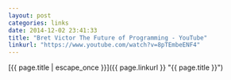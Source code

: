 ```yaml
---
layout: post
categories: links
date: 2014-12-02 23:41:33
title: "Bret Victor The Future of Programming - YouTube"
linkurl: "https://www.youtube.com/watch?v=8pTEmbeENF4"
---
```

[{{ page.title | escape_once }}]({{ page.linkurl }} "{{ page.title }}")

